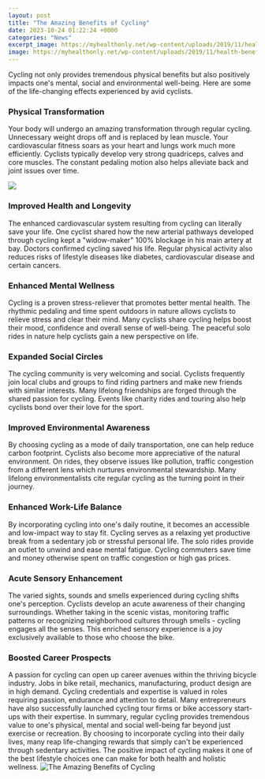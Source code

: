 ```yaml
---
layout: post
title: "The Amazing Benefits of Cycling"
date: 2023-10-24 01:22:24 +0000
categories: "News"
excerpt_image: https://myhealthonly.net/wp-content/uploads/2019/11/health-benefits-of-cycling_55d5c57fd8a1b_w1500-945x1024.jpg?v=1574765238
image: https://myhealthonly.net/wp-content/uploads/2019/11/health-benefits-of-cycling_55d5c57fd8a1b_w1500-945x1024.jpg?v=1574765238
---
```


Cycling not only provides tremendous physical benefits but also positively impacts one's mental, social and environmental well-being. Here are some of the life-changing effects experienced by avid cyclists.
### Physical Transformation
Your body will undergo an amazing transformation through regular cycling. Unnecessary weight drops off and is replaced by lean muscle. Your cardiovascular fitness soars as your heart and lungs work much more efficiently. Cyclists typically develop very strong quadriceps, calves and core muscles. The constant pedaling motion also helps alleviate back and joint issues over time. 

![](https://cycletorecycle.com/wp-content/uploads/2019/06/12-amazing-benefits-of-cycling.jpg)
### Improved Health and Longevity 
The enhanced cardiovascular system resulting from cycling can literally save your life. One cyclist shared how the new arterial pathways developed through cycling kept a "widow-maker" 100% blockage in his main artery at bay. Doctors confirmed cycling saved his life. Regular physical activity also reduces risks of lifestyle diseases like diabetes, cardiovascular disease and certain cancers. 
### Enhanced Mental Wellness
Cycling is a proven stress-reliever that promotes better mental health. The rhythmic pedaling and time spent outdoors in nature allows cyclists to relieve stress and clear their mind. Many cyclists share cycling helps boost their mood, confidence and overall sense of well-being. The peaceful solo rides in nature help cyclists gain a new perspective on life.
### Expanded Social Circles  
The cycling community is very welcoming and social. Cyclists frequently join local clubs and groups to find riding partners and make new friends with similar interests. Many lifelong friendships are forged through the shared passion for cycling. Events like charity rides and touring also help cyclists bond over their love for the sport.
### Improved Environmental Awareness
By choosing cycling as a mode of daily transportation, one can help reduce carbon footprint. Cyclists also become more appreciative of the natural environment. On rides, they observe issues like pollution, traffic congestion from a different lens which nurtures environmental stewardship. Many lifelong environmentalists cite regular cycling as the turning point in their journey.
### Enhanced Work-Life Balance
By incorporating cycling into one's daily routine, it becomes an accessible and low-impact way to stay fit. Cycling serves as a relaxing yet productive break from a sedentary job or stressful personal life. The solo rides provide an outlet to unwind and ease mental fatigue. Cycling commuters save time and money otherwise spent on traffic congestion or high gas prices.
### Acute Sensory Enhancement  
The varied sights, sounds and smells experienced during cycling shifts one's perception. Cyclists develop an acute awareness of their changing surroundings. Whether taking in the scenic vistas, monitoring traffic patterns or recognizing neighborhood cultures through smells - cycling engages all the senses. This enriched sensory experience is a joy exclusively available to those who choose the bike. 
### Boosted Career Prospects
A passion for cycling can open up career avenues within the thriving bicycle industry. Jobs in bike retail, mechanics, manufacturing, product design are in high demand. Cycling credentials and expertise is valued in roles requiring passion, endurance and attention to detail. Many entrepreneurs have also successfully launched cycling tour firms or bike accessory start-ups with their expertise.
In summary, regular cycling provides tremendous value to one's physical, mental and social well-being far beyond just exercise or recreation. By choosing to incorporate cycling into their daily lives, many reap life-changing rewards that simply can't be experienced through sedentary activities. The positive impact of cycling makes it one of the best lifestyle choices one can make for both health and holistic wellness.
![The Amazing Benefits of Cycling](https://myhealthonly.net/wp-content/uploads/2019/11/health-benefits-of-cycling_55d5c57fd8a1b_w1500-945x1024.jpg?v=1574765238)